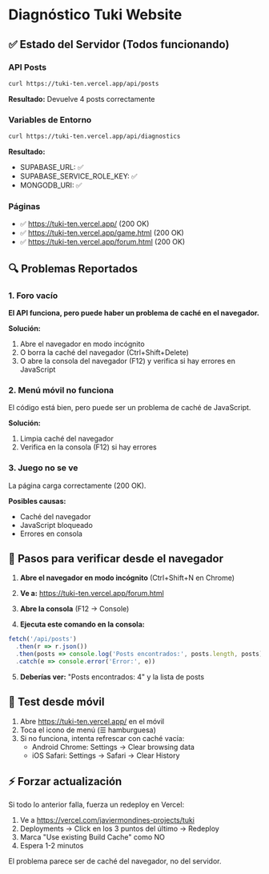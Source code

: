 # Diagnóstico Tuki Website

## ✅ Estado del Servidor (Todos funcionando)

### API Posts
```bash
curl https://tuki-ten.vercel.app/api/posts
```
**Resultado:** Devuelve 4 posts correctamente

### Variables de Entorno
```bash
curl https://tuki-ten.vercel.app/api/diagnostics
```
**Resultado:** 
- SUPABASE_URL: ✅
- SUPABASE_SERVICE_ROLE_KEY: ✅  
- MONGODB_URI: ✅

### Páginas
- ✅ https://tuki-ten.vercel.app/ (200 OK)
- ✅ https://tuki-ten.vercel.app/game.html (200 OK)
- ✅ https://tuki-ten.vercel.app/forum.html (200 OK)

## 🔍 Problemas Reportados

### 1. Foro vacío
**El API funciona, pero puede haber un problema de caché en el navegador.**

**Solución:**
1. Abre el navegador en modo incógnito
2. O borra la caché del navegador (Ctrl+Shift+Delete)
3. O abre la consola del navegador (F12) y verifica si hay errores en JavaScript

### 2. Menú móvil no funciona
El código está bien, pero puede ser un problema de caché de JavaScript.

**Solución:**
1. Limpia caché del navegador
2. Verifica en la consola (F12) si hay errores

### 3. Juego no se ve
La página carga correctamente (200 OK). 

**Posibles causas:**
- Caché del navegador
- JavaScript bloqueado
- Errores en consola

## 🔧 Pasos para verificar desde el navegador

1. **Abre el navegador en modo incógnito** (Ctrl+Shift+N en Chrome)

2. **Ve a:** https://tuki-ten.vercel.app/forum.html

3. **Abre la consola** (F12 → Console)

4. **Ejecuta este comando en la consola:**
```javascript
fetch('/api/posts')
  .then(r => r.json())
  .then(posts => console.log('Posts encontrados:', posts.length, posts))
  .catch(e => console.error('Error:', e))
```

5. **Deberías ver:** "Posts encontrados: 4" y la lista de posts

## 📱 Test desde móvil

1. Abre https://tuki-ten.vercel.app/ en el móvil
2. Toca el icono de menú (☰ hamburguesa)
3. Si no funciona, intenta refrescar con caché vacía:
   - Android Chrome: Settings → Clear browsing data
   - iOS Safari: Settings → Safari → Clear History

## ⚡ Forzar actualización

Si todo lo anterior falla, fuerza un redeploy en Vercel:
1. Ve a https://vercel.com/javiermondines-projects/tuki
2. Deployments → Click en los 3 puntos del último → Redeploy
3. Marca "Use existing Build Cache" como NO
4. Espera 1-2 minutos

El problema parece ser de caché del navegador, no del servidor.
